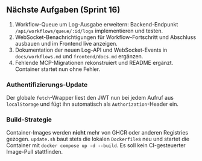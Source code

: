 ## Nächste Aufgaben (Sprint 16)
1. Workflow-Queue um Log-Ausgabe erweitern: Backend-Endpunkt `/api/workflows/queue/:id/logs` implementieren und testen.
2. WebSocket-Benachrichtigungen für Workflow-Fortschritt und Abschluss ausbauen und im Frontend live anzeigen.
3. Dokumentation der neuen Log-API und WebSocket-Events in `docs/workflows.md` und `frontend/docs.md` ergänzen.
4. Fehlende MCP-Migrationen rekonstruiert und README ergänzt. Container startet nun ohne Fehler.



### Authentifizierungs-Update
Der globale `fetch`-Wrapper liest den JWT nun bei jedem Aufruf aus
`localStorage` und fügt ihn automatisch als `Authorization`-Header ein.

### Build-Strategie
Container-Images werden **nicht** mehr von GHCR oder anderen Registries
gezogen. `update.sh` baut stets die lokalen `Dockerfile`s neu und startet die
Container mit `docker compose up -d --build`. Es soll kein CI-gesteuerter
Image-Pull stattfinden.
